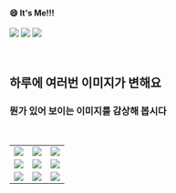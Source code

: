 <!--
#### 📫 How to reach me?
<a href="mailto:thquddnr123@gmail.com">
    <img 
        src="https://img.shields.io/badge/Gmail-d14836?style=flat-square&logo=Gmail&logoColor=white&link=mailto:thquddnr123@gmail.com"
        style="height : auto; margin-left : 60px; margin-right : 60px;"/>
</a>
-->
#### 😄 It's Me!!!

<a href="https://cybecho.notion.site/SBU-s-Archives-854ccd3338c2456a867956f26143998a" target="_blank"><img src="https://img.shields.io/badge/Portfolio-303030?style=for-the-badge&logo=Notion&logoColor=white"/></a>
<a href="https://www.instagram.com/junk_warrior_vintage/" target="_blank"><img src="https://img.shields.io/badge/@junk_warrir_vintage-E4405F?style=for-the-badge&logo=Instagram&logoColor=white"/></a>
<a href="https://www.behance.net/thquddnr125654" target="_blank"><img src="https://img.shields.io/badge/Behance-1769FF?style=for-the-badge&logo=Behance&logoColor=white"/></a>

</br>

## 하루에 여러번 이미지가 변해요
### 뭔가 있어 보이는 이미지를 감상해 봅시다

<!--
마크업 바로보기 사이트
https://dillinger.io/ 
-->
  <br/> <table>
<tr>
<td><a href='https://kimjongillookingatthings.tumblr.com/'><img src='https://www.random-art.org/img/large/437573.jpg'></a></td>
<td><a href='https://binarypiano.com/'><img src='https://www.random-art.org/img/large/437661.jpg'></a></td>
<td><a href='https://www.omfgdogs.com/#'><img src='https://www.random-art.org/img/large/437648.jpg'></a></td>
</tr>
<tr>
<td><a href='http://www.omglasergunspewpewpew.com/'><img src='https://www.random-art.org/img/large/437623.jpg'></a></td>
<td><a href='https://pointerpointer.com/'><img src='https://www.random-art.org/img/large/437636.jpg'></a></td>
<td><a href='https://www.cameronsworld.net'><img src='https://www.random-art.org/img/large/437640.jpg'></a></td>
</tr>
<tr>
<td><a href='https://img.theqoo.net/img/rjIus.jpg'><img src='https://www.random-art.org/img/large/437679.jpg'></a></td>
<td><a href='https://name.ho9.me/'><img src='https://www.random-art.org/img/large/437642.jpg'></a></td>
<td><a href='https://longdogechallenge.com/'><img src='https://www.random-art.org/img/large/437558.jpg'></a></td>
</tr>
</table>

